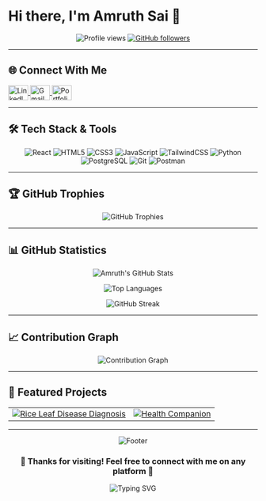 # Hi there, I'm Amruth Sai 👋

<div align="center">
  
  <!-- Profile Stats Row -->
  <p>
    <img src="https://komarev.com/ghpvc/?username=Amruth-Sai-Mudivarthi&label=Profile%20views&color=00d451&style=for-the-badge&logo=eye" alt="Profile views" />
    <a href="https://github.com/Amruth-Sai-Mudivarthi?tab=followers">
      <img src="https://img.shields.io/github/followers/Amruth-Sai-Mudivarthi?label=Followers&style=for-the-badge&color=00d451&labelColor=2ea043&logo=github" alt="GitHub followers">
    </a>
  </p>

</div>

---

## 🌐 **Connect With Me**

<div align="center">

<p align="left">
  <a href="https://linkedin.com/in/amruth-sai-mudivarthi-62b742268" target="blank">
    <img align="center" src="https://raw.githubusercontent.com/rahuldkjain/github-profile-readme-generator/master/src/images/icons/Social/linked-in-alt.svg" alt="LinkedIn" height="30" width="40" />
  </a>
  <a href="mailto:amruthsai2004@gmail.com" target="blank">
    <img align="center" src="https://www.vectorlogo.zone/logos/gmail/gmail-icon.svg" alt="Gmail" height="30" width="40" />
  </a>
  <a href="https://portfolio-sob3.vercel.app/" target="blank">
    <img align="center" src="https://raw.githubusercontent.com/rahuldkjain/github-profile-readme-generator/master/src/images/icons/Social/rss.svg" alt="Portfolio" height="30" width="40" />
  </a>
</p>
</div>

---

## 🛠️ **Tech Stack & Tools**

<div align="center">

<p>
  <img src="https://img.shields.io/badge/React-20232A?style=for-the-badge&logo=react&logoColor=61DAFB" alt="React"/>
  <img src="https://img.shields.io/badge/HTML5-E34F26?style=for-the-badge&logo=html5&logoColor=white" alt="HTML5"/>
  <img src="https://img.shields.io/badge/CSS3-1572B6?style=for-the-badge&logo=css3&logoColor=white" alt="CSS3"/>
  <img src="https://img.shields.io/badge/JavaScript-F7DF1E?style=for-the-badge&logo=javascript&logoColor=black" alt="JavaScript"/>
  <img src="https://img.shields.io/badge/Tailwind_CSS-38B2AC?style=for-the-badge&logo=tailwind-css&logoColor=white" alt="TailwindCSS"/>
  <img src="https://img.shields.io/badge/Python-3776AB?style=for-the-badge&logo=python&logoColor=white" alt="Python"/>
  <img src="https://img.shields.io/badge/PostgreSQL-316192?style=for-the-badge&logo=postgresql&logoColor=white" alt="PostgreSQL"/>
  <img src="https://img.shields.io/badge/Git-F05032?style=for-the-badge&logo=git&logoColor=white" alt="Git"/>
  <img src="https://img.shields.io/badge/Postman-FF6C37?style=for-the-badge&logo=postman&logoColor=white" alt="Postman"/>
</p>

</div>

---

## 🏆 **GitHub Trophies**

<div align="center">
  <img src="https://github-profile-trophy.vercel.app/?username=Amruth-Sai-Mudivarthi&theme=matrix&no-frame=false&no-bg=false&margin-w=4&row=2&column=4" alt="GitHub Trophies" />
</div>

---

## 📊 **GitHub Statistics**

<div align="center">
  
  ![Amruth's GitHub Stats](https://github-readme-stats.vercel.app/api?username=Amruth-Sai-Mudivarthi&show_icons=true&theme=chartreuse-dark&include_all_commits=true&count_private=true&hide_border=true&bg_color=0D1117&title_color=00d451&icon_color=00d451&text_color=ffffff&border_radius=10)
  
  ![Top Languages](https://github-readme-stats.vercel.app/api/top-langs/?username=Amruth-Sai-Mudivarthi&layout=compact&theme=chartreuse-dark&hide_border=true&bg_color=0D1117&title_color=00d451&text_color=ffffff&border_radius=10)
  
</div>

<div align="center">
  
  ![GitHub Streak](https://github-readme-streak-stats.herokuapp.com/?user=Amruth-Sai-Mudivarthi&theme=chartreuse-dark&hide_border=true&background=0D1117&ring=00d451&fire=00d451&currStreakLabel=00d451&sideNums=ffffff&currStreakNum=ffffff&dates=ffffff&sideLabels=ffffff&border_radius=10)
  
</div>

---

## 📈 **Contribution Graph**

<div align="center">
  <img src="https://github-readme-activity-graph.vercel.app/graph?username=Amruth-Sai-Mudivarthi&bg_color=0D1117&color=ffffff&line=00d451&point=00d451&area=true&hide_border=true&custom_title=Contribution%20Graph" alt="Contribution Graph" />
</div>

---

## 📌 **Featured Projects**

<div align="center">
  <table>
    <tr>
      <td align="center">
        <a href="https://github.com/Amruth-Sai-Mudivarthi/Rice-Leaf-Disease-Diagnosis-using-Custom-CNN">
          <img src="https://github-readme-stats.vercel.app/api/pin/?username=Amruth-Sai-Mudivarthi&repo=Rice-Leaf-Disease-Diagnosis-using-Custom-CNN&theme=chartreuse-dark&hide_border=true&bg_color=0D1117&title_color=00d451&text_color=ffffff&icon_color=00d451&border_radius=10" alt="Rice Leaf Disease Diagnosis" />
        </a>
      </td>
      <td align="center">
        <a href="https://github.com/Amruth-Sai-Mudivarthi/Health-Companion">
          <img src="https://github-readme-stats.vercel.app/api/pin/?username=Amruth-Sai-Mudivarthi&repo=Health-Companion&theme=chartreuse-dark&hide_border=true&bg_color=0D1117&title_color=00d451&text_color=ffffff&icon_color=00d451&border_radius=10" alt="Health Companion" />
        </a>
      </td>
    </tr>
  </table>
</div>

---

<div align="center">
  <img src="https://capsule-render.vercel.app/api?type=waving&color=00d451&height=100&section=footer&text=Thanks%20for%20visiting!&fontSize=24&fontColor=ffffff&animation=twinkling" alt="Footer" />
  
  <h3>💚 Thanks for visiting! Feel free to connect with me on any platform 💚</h3>
  
  <img src="https://readme-typing-svg.herokuapp.com?font=Fira+Code&size=22&duration=3000&pause=1000&color=00d451&background=0D1117&center=true&vCenter=true&width=600&height=50&lines=Building+the+future+with+code...;Always+learning%2C+always+growing...;Let's+create+something+amazing+together!" alt="Typing SVG" />
  
</div>
